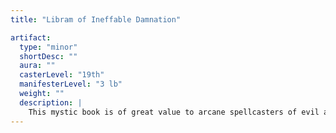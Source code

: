 ```yaml
---
title: "Libram of Ineffable Damnation"

artifact:
  type: "minor"
  shortDesc: ""
  aura: ""
  casterLevel: "19th"
  manifesterLevel: "3 lb"
  weight: ""
  description: |
    This mystic book is of great value to arcane spellcasters of evil alignment (LE, NE, CE). Study of the work requires one week. Upon completion, the evil arcane caster gains a +1 inherent bonus to the ability score controlling his or her arcane spell-casting ability and experience points sufficient to place him or her halfway into the next level of experience. (If the reader has levels in more than one arcane spellcasting class, he or she must choose one of the classes to be affected.) Nonevil arcane spellcasters (LN, N, CN, LG, NG, or CG) are permanently drained of 1d4+1 points of Constitution and must atone (see the _atonement_ spell) in order to gain any further experience. Anyone incapable of casting arcane spells who reads even a single word of the work must make a Will save (DC 20) or suffer insanity (see the _insanity_ spell). Except as indicated above, the writing in a _libram of ineffable damnation_ can't be distinguished from any other book, libram, tome, or so on until perused. Once read, the book vanishes, never to be seen again, nor can the same character ever benefit from reading a similar tome a second time.
---
```

